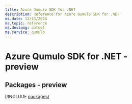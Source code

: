 ```yaml
---
title: Azure Qumulo SDK for .NET
description: Reference for Azure Qumulo SDK for .NET
ms.date: 12/13/2024
ms.topic: reference
ms.devlang: dotnet
ms.service: qumulo
---
```

# Azure Qumulo SDK for .NET - preview
## Packages - preview
[!INCLUDE [packages](qumulo-index.md)]